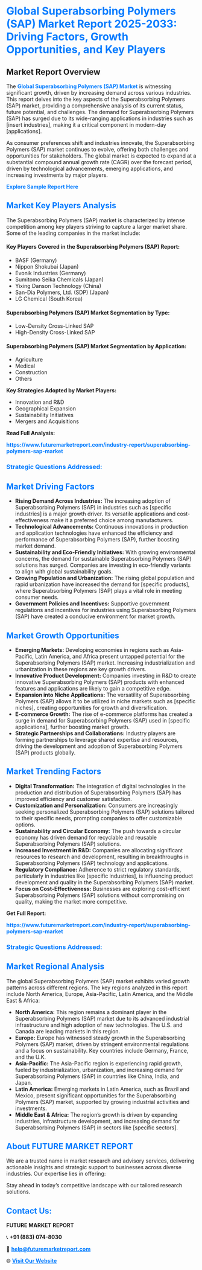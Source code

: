 <h1 style="color: #007BFF;">Global Superabsorbing Polymers (SAP) Market Report 2025-2033: Driving Factors, Growth Opportunities, and Key Players</h1>

<section id="overview">
<h2>Market Report Overview</h2>
<p>The <a href="https://www.futuremarketreport.com/industry-report/superabsorbing-polymers-sap-market" style="color: #007BFF; text-decoration: none;"><strong>Global Superabsorbing Polymers (SAP) Market</strong></a> is witnessing significant growth, driven by increasing demand across various industries. This report delves into the key aspects of the Superabsorbing Polymers (SAP) market, providing a comprehensive analysis of its current status, future potential, and challenges. The demand for Superabsorbing Polymers (SAP) has surged due to its wide-ranging applications in industries such as [insert industries], making it a critical component in modern-day [applications].</p>
<p>As consumer preferences shift and industries innovate, the Superabsorbing Polymers (SAP) market continues to evolve, offering both challenges and opportunities for stakeholders. The global market is expected to expand at a substantial compound annual growth rate (CAGR) over the forecast period, driven by technological advancements, emerging applications, and increasing investments by major players.</p>
</section>

<section id="overview">
<p><a href="https://www.futuremarketreport.com/request-sample/reportId=55538" style="color: #007BFF; text-decoration: none;"><strong>Explore Sample Report Here</strong></a></p>
</section>

<section id="key-players">
<h2 style="color: #007BFF;">Market Key Players Analysis</h2>
<p>The Superabsorbing Polymers (SAP) market is characterized by intense competition among key players striving to capture a larger market share. Some of the leading companies in the market include:</p>
<h4>Key Players Covered in the Superabsorbing Polymers (SAP) Report:</h4>
<ul><li>BASF (Germany)</li><li>Nippon Shokubai (Japan)</li><li>Evonik Industries (Germany)</li><li>Sumitomo Seika Chemicals (Japan)</li><li>Yixing Danson Technology (China)</li><li>San-Dia Polymers, Ltd. (SDP) (Japan)</li><li>LG Chemical (South Korea)</li></ul>
<h4>Superabsorbing Polymers (SAP) Market Segmentation by Type:</h4>
<ul><li>Low-Density Cross-Linked SAP</li><li>High-Density Cross-Linked SAP</li></ul>

<h4>Superabsorbing Polymers (SAP) Market Segmentation by Application:</h4>
<ul><li>Agriculture</li><li>Medical</li><li>Construction</li><li>Others</li></ul>
<p><strong>Key Strategies Adopted by Market Players:</strong></p>
<ul>
<li>Innovation and R&D</li>
<li>Geographical Expansion</li>
<li>Sustainability Initiatives</li>
<li>Mergers and Acquisitions</li>
</ul>
</section>

<section>
<p><strong>Read Full Analysis: </strong></p><a href="https://www.futuremarketreport.com/industry-report/superabsorbing-polymers-sap-market" style="color: #007BFF; text-decoration: none;"><strong>https://www.futuremarketreport.com/industry-report/superabsorbing-polymers-sap-market</strong></a>
<h3 style="color: #007BFF;">Strategic Questions Addressed:</h3>
</section>

<section id="driving-factors">
<h2 style="color: #007BFF;">Market Driving Factors</h2>
<ul>
<li><strong>Rising Demand Across Industries:</strong> The increasing adoption of Superabsorbing Polymers (SAP) in industries such as [specific industries] is a major growth driver. Its versatile applications and cost-effectiveness make it a preferred choice among manufacturers.</li>
<li><strong>Technological Advancements:</strong> Continuous innovations in production and application technologies have enhanced the efficiency and performance of Superabsorbing Polymers (SAP), further boosting market demand.</li>
<li><strong>Sustainability and Eco-Friendly Initiatives:</strong> With growing environmental concerns, the demand for sustainable Superabsorbing Polymers (SAP) solutions has surged. Companies are investing in eco-friendly variants to align with global sustainability goals.</li>
<li><strong>Growing Population and Urbanization:</strong> The rising global population and rapid urbanization have increased the demand for [specific products], where Superabsorbing Polymers (SAP) plays a vital role in meeting consumer needs.</li>
<li><strong>Government Policies and Incentives:</strong> Supportive government regulations and incentives for industries using Superabsorbing Polymers (SAP) have created a conducive environment for market growth.</li>
</ul>
</section>

<section id="growth-opportunities">
<h2 style="color: #007BFF;">Market Growth Opportunities</h2>
<ul>
<li><strong>Emerging Markets:</strong> Developing economies in regions such as Asia-Pacific, Latin America, and Africa present untapped potential for the Superabsorbing Polymers (SAP) market. Increasing industrialization and urbanization in these regions are key growth drivers.</li>
<li><strong>Innovative Product Development:</strong> Companies investing in R&D to create innovative Superabsorbing Polymers (SAP) products with enhanced features and applications are likely to gain a competitive edge.</li>
<li><strong>Expansion into Niche Applications:</strong> The versatility of Superabsorbing Polymers (SAP) allows it to be utilized in niche markets such as [specific niches], creating opportunities for growth and diversification.</li>
<li><strong>E-commerce Growth:</strong> The rise of e-commerce platforms has created a surge in demand for Superabsorbing Polymers (SAP) used in [specific applications], further boosting market growth.</li>
<li><strong>Strategic Partnerships and Collaborations:</strong> Industry players are forming partnerships to leverage shared expertise and resources, driving the development and adoption of Superabsorbing Polymers (SAP) products globally.</li>
</ul>
</section>

<section id="trending-factors">
<h2 style="color: #007BFF;">Market Trending Factors</h2>
<ul>
<li><strong>Digital Transformation:</strong> The integration of digital technologies in the production and distribution of Superabsorbing Polymers (SAP) has improved efficiency and customer satisfaction.</li>
<li><strong>Customization and Personalization:</strong> Consumers are increasingly seeking personalized Superabsorbing Polymers (SAP) solutions tailored to their specific needs, prompting companies to offer customizable options.</li>
<li><strong>Sustainability and Circular Economy:</strong> The push towards a circular economy has driven demand for recyclable and reusable Superabsorbing Polymers (SAP) solutions.</li>
<li><strong>Increased Investment in R&D:</strong> Companies are allocating significant resources to research and development, resulting in breakthroughs in Superabsorbing Polymers (SAP) technology and applications.</li>
<li><strong>Regulatory Compliance:</strong> Adherence to strict regulatory standards, particularly in industries like [specific industries], is influencing product development and quality in the Superabsorbing Polymers (SAP) market.</li>
<li><strong>Focus on Cost-Effectiveness:</strong> Businesses are exploring cost-efficient Superabsorbing Polymers (SAP) solutions without compromising on quality, making the market more competitive.</li>
</ul>
</section>

<section>
<p><strong>Get Full Report: </strong></p><a href="https://www.futuremarketreport.com/industry-report/superabsorbing-polymers-sap-market" style="color: #007BFF; text-decoration: none;"><strong>https://www.futuremarketreport.com/industry-report/superabsorbing-polymers-sap-market</strong></a>
<h3 style="color: #007BFF;">Strategic Questions Addressed:</h3>
</section>


<section id="regional-analysis">
<h2 style="color: #007BFF;">Market Regional Analysis</h2>
<p>The global Superabsorbing Polymers (SAP) market exhibits varied growth patterns across different regions. The key regions analyzed in this report include North America, Europe, Asia-Pacific, Latin America, and the Middle East & Africa:</p>
<ul>
<li><strong>North America:</strong> This region remains a dominant player in the Superabsorbing Polymers (SAP) market due to its advanced industrial infrastructure and high adoption of new technologies. The U.S. and Canada are leading markets in this region.</li>
<li><strong>Europe:</strong> Europe has witnessed steady growth in the Superabsorbing Polymers (SAP) market, driven by stringent environmental regulations and a focus on sustainability. Key countries include Germany, France, and the U.K.</li>
<li><strong>Asia-Pacific:</strong> The Asia-Pacific region is experiencing rapid growth, fueled by industrialization, urbanization, and increasing demand for Superabsorbing Polymers (SAP) in countries like China, India, and Japan.</li>
<li><strong>Latin America:</strong> Emerging markets in Latin America, such as Brazil and Mexico, present significant opportunities for the Superabsorbing Polymers (SAP) market, supported by growing industrial activities and investments.</li>
<li><strong>Middle East & Africa:</strong> The region’s growth is driven by expanding industries, infrastructure development, and increasing demand for Superabsorbing Polymers (SAP) in sectors like [specific sectors].</li>
</ul>
</section>

<footer>
<h2 style="color: #007BFF;">About FUTURE MARKET REPORT</h2>
<p>We are a trusted name in market research and advisory services, delivering actionable insights and strategic support to businesses across diverse industries. Our expertise lies in offering:</p>

<p>Stay ahead in today’s competitive landscape with our tailored research solutions.</p>

<h2 style="color: #007BFF;">Contact Us:</h2>
<p><strong>FUTURE MARKET REPORT</strong></p>
<p>📞 <strong>+91 (883) 074-8030</strong></p>
<p>📧 <strong><a href="mailto:help@futuremarketreport.com" style="color: #007BFF;">help@futuremarketreport.com</a></strong></p>
<p>🌐 <strong><a href="https://www.futuremarketreport.com/" style="color: #007BFF;">Visit Our Website</a></strong></p>
</footer>